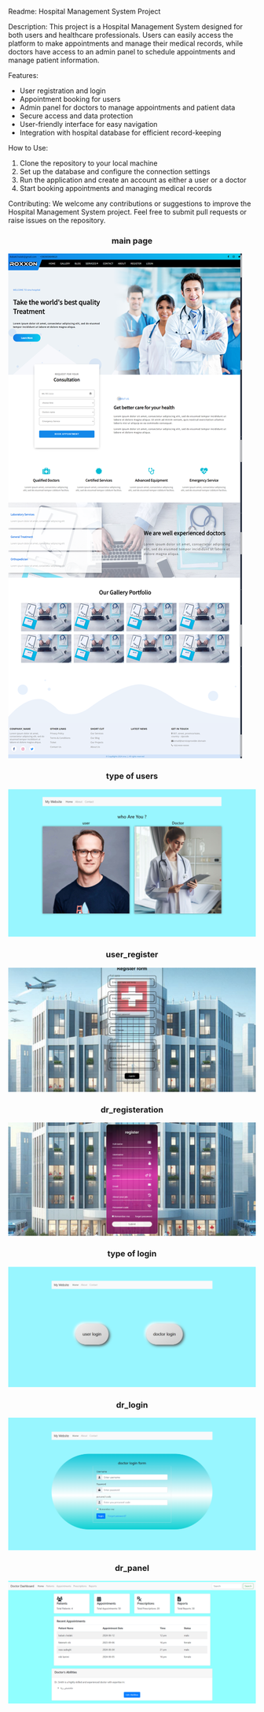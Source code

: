 Readme:
Hospital Management System Project

Description:
This project is a Hospital Management System designed for both users and healthcare professionals. Users can easily access the platform to make appointments and manage their medical records, while doctors have access to an admin panel to schedule appointments and manage patient information.

Features:
- User registration and login
- Appointment booking for users
- Admin panel for doctors to manage appointments and patient data
- Secure access and data protection
- User-friendly interface for easy navigation
- Integration with hospital database for efficient record-keeping

How to Use:
1. Clone the repository to your local machine
2. Set up the database and configure the connection settings
3. Run the application and create an account as either a user or a doctor
4. Start booking appointments and managing medical records

Contributing:
We welcome any contributions or suggestions to improve the Hospital Management System project. Feel free to submit pull requests or raise issues on the repository.



<h3 align="center">main page</h3>

![main_page](screens/main_paige.png)

<h3 align="center">type of users</h3>

![type of users](https://github.com/Babak-Chalacki/miniProject_hospital/blob/3cc82017284dfdedfd950a728459382c94c0945d/screens/user%20type.png)


<h3 align="center">user_register</h3>

![user_register ](https://github.com/Babak-Chalacki/miniProject_hospital/blob/3cc82017284dfdedfd950a728459382c94c0945d/screens/user_registration.png)


<h3 align="center">dr_registeration</h3>

![dr_registeration](https://github.com/Babak-Chalacki/miniProject_hospital/blob/3cc82017284dfdedfd950a728459382c94c0945d/screens/dr_registeration.png)


<h3 align="center">type of login</h3>

![type of login](https://github.com/Babak-Chalacki/miniProject_hospital/blob/3cc82017284dfdedfd950a728459382c94c0945d/screens/login%20type.png)

<h3 align="center">dr_login</h3>

![dr_login](https://github.com/Babak-Chalacki/miniProject_hospital/blob/3cc82017284dfdedfd950a728459382c94c0945d/screens/doctor_login.png)

<h3 align="center">dr_panel</h3>

![dr_panel](https://github.com/Babak-Chalacki/miniProject_hospital/blob/3cc82017284dfdedfd950a728459382c94c0945d/screens/dr_panel.png)

